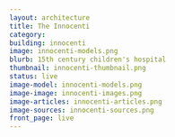 ```yaml
---
layout: architecture
title: The Innocenti
category: 
building: innocenti
image: innocenti-models.png
blurb: 15th century children's hospital
thumbnail: innocenti-thumbnail.png
status: live
image-model: innocenti-models.png
image-image: innocenti-images.png
image-articles: innocenti-articles.png
image-sources: innocenti-sources.png
front_page: live
---
```


